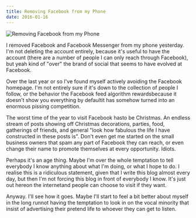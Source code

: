 ```yaml
---
title: Removing Facebook from my Phone
date: 2016-01-16
---
```


![Removing Facebook from my Phone](https://source.unsplash.com/cckf4TsHAuw/1600x900)

I removed Facebook and Facebook Messenger from my phone yesterday. I'm not deleting the account entirely, because it's useful to have the account (there are a number of people I can only reach through Facebook), but yeah kind of "over" the brand of social that seems to have evolved at Facebook.

Over the last year or so I've found myself actively avoiding the Facebook homepage. I'm not entirely sure if it's down to the collection of people I follow, or the behavior the Facebook feed algorithm rewardsbecause it doesn't show you everything by defaultit has somehow turned into an enormous pissing competition.

The worst time of the year to visit Facebook hasto be Christmas. An endless stream of posts showing off Christmas decorations, parties, food, gatherings of friends, and general "look how fabulous the life I have constructed in these posts is". Don't even get me started on the small business owners that spam any part of Facebook they can reach, or even change their name to promote themselves at every opportunity. Idiots.

Perhaps it's an age thing. Maybe I'm over the whole temptation to tell everybody I know anything about what I'm doing, or what I hope to do. I realise this is a ridiculous statement, given that I write this blog almost every day, but then I'm not forcing this blog in front of everybody I know. It's just out hereon the internetand people can choose to visit if they want.

Anyway. I'll see how it goes. Maybe I'll start to feel a bit better about myself in the long runnot having the temptation to look in on the vocal minority that insist of advertising their pretend life to whoever they can get to listen.